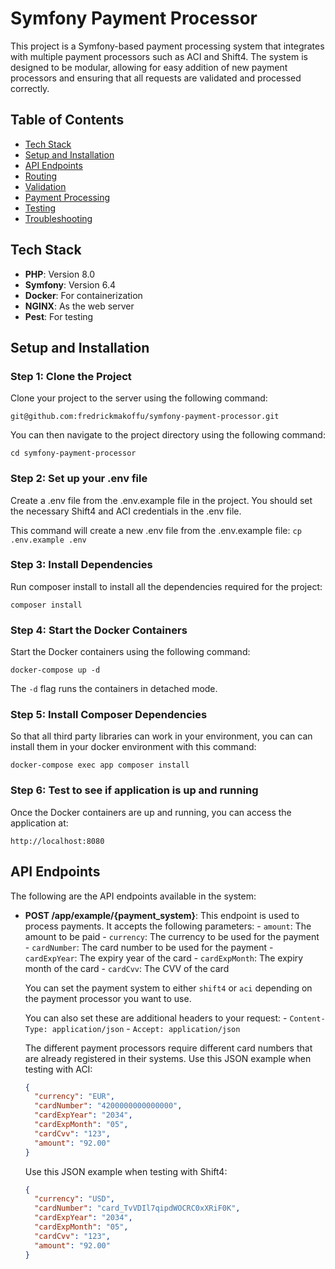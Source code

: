 # Symfony Payment Processor

This project is a Symfony-based payment processing system that integrates with multiple payment processors such as ACI and Shift4. The system is designed to be modular, allowing for easy addition of new payment processors and ensuring that all requests are validated and processed correctly.

## Table of Contents
- [Tech Stack](#tech-stack)
- [Setup and Installation](#setup-and-installation)
- [API Endpoints](#api-endpoints)
- [Routing](#routing)
- [Validation](#validation)
- [Payment Processing](#payment-processing)
- [Testing](#testing)
- [Troubleshooting](#troubleshooting)

## Tech Stack
- **PHP**: Version 8.0
- **Symfony**: Version 6.4
- **Docker**: For containerization
- **NGINX**: As the web server
- **Pest**: For testing

## Setup and Installation

### Step 1: Clone the Project

Clone your project to the server using the following command:

`git@github.com:fredrickmakoffu/symfony-payment-processor.git`

You can then navigate to the project directory using the following command:

`cd symfony-payment-processor`

### Step 2: Set up your .env file

Create a .env file from the .env.example file in the project. You should set the necessary Shift4 and ACI credentials in the .env file.

This command will create a new .env file from the .env.example file:
`cp .env.example .env`

### Step 3: Install Dependencies

Run composer install to install all the dependencies required for the project:

`composer install`

### Step 4: Start the Docker Containers

Start the Docker containers using the following command:

`docker-compose up -d`

The `-d` flag runs the containers in detached mode.

### Step 5: Install Composer Dependencies

So that all third party libraries can work in your environment, you can can install them in your docker environment with this command:

`docker-compose exec app composer install`


### Step 6: Test to see if application is up and running

Once the Docker containers are up and running, you can access the application at:

`http://localhost:8080`

## API Endpoints

The following are the API endpoints available in the system:

- **POST /app/example/{payment_system}**:
	This endpoint is used to process payments. It accepts the following parameters:
		- `amount`: The amount to be paid
		- `currency`: The currency to be used for the payment
		- `cardNumber`: The card number to be used for the payment
		- `cardExpYear`: The expiry year of the card
		- `cardExpMonth`: The expiry month of the card
		- `cardCvv`: The CVV of the card

	You can set the payment system to either `shift4` or `aci` depending on the payment processor you want to use.

	You can also set these are additional headers to your request:
		- `Content-Type: application/json`
		- `Accept: application/json`


	The different payment processors require different card numbers that are already registered in their systems. Use this JSON example when testing with ACI:
	```json
	{
	  "currency": "EUR",
	  "cardNumber": "4200000000000000",
	  "cardExpYear": "2034",
	  "cardExpMonth": "05",
	  "cardCvv": "123",
	  "amount": "92.00"
	}
	```

	Use this JSON example when testing with Shift4:
	```json
	{
	  "currency": "USD",
	  "cardNumber": "card_TvVDIl7qipdWOCRC0xXRiF0K",
	  "cardExpYear": "2034",
	  "cardExpMonth": "05",
	  "cardCvv": "123",
	  "amount": "92.00"
	}
	```
